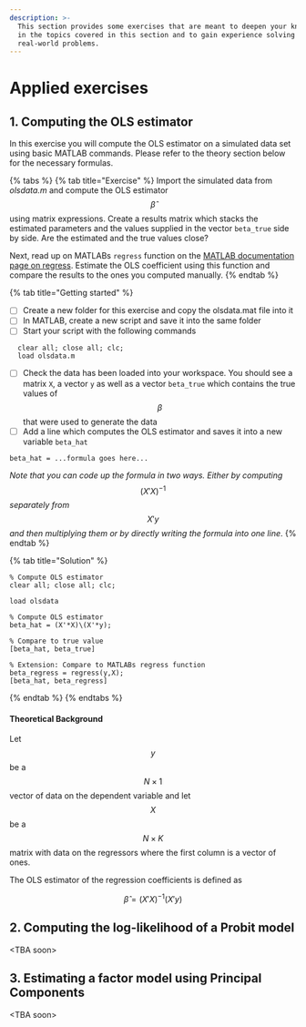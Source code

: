 ```yaml
---
description: >-
  This section provides some exercises that are meant to deepen your knowledge
  in the topics covered in this section and to gain experience solving
  real-world problems.
---
```


# Applied exercises

## 1. Computing the OLS estimator

In this exercise you will compute the OLS estimator on a simulated data set using basic MATLAB commands. Please refer to the theory section below for the necessary formulas.

{% tabs %}
{% tab title="Exercise" %}
Import the simulated data from _olsdata.m_ and compute the OLS estimator $$\hat{\beta}$$ using matrix expressions. Create a results matrix which stacks the estimated parameters and the values supplied in the vector `beta_true` side by side. Are the estimated and the true values close?

Next, read up on MATLABs `regress` function on the [MATLAB documentation page on regress](https://www.mathworks.com/help/stats/regress.html). Estimate the OLS coefficient using this function and compare the results to the ones you computed manually.
{% endtab %}

{% tab title="Getting started" %}
* [ ] Create a new folder for this exercise and copy the olsdata.mat file into it
* [ ] In MATLAB, create a new script and save it into the same folder 
* [ ] Start your script with the following commands

```text
  clear all; close all; clc;
  load olsdata.m
```

* [ ] Check the data has been loaded into your workspace. You should see a matrix `X`, a vector `y` as well as a vector `beta_true` which contains the true values of $$\beta$$ that were used to generate the data
* [ ] Add a line which computes the OLS estimator and saves it into a new variable `beta_hat`

```text
beta_hat = ...formula goes here...
```

_Note that you can code up the formula in two ways. Either by computing_ $$(X'X)^{-1}$$ _separately from_ $$X'y$$ _and then multiplying them or by directly writing the formula into one line_.
{% endtab %}

{% tab title="Solution" %}
```text
% Compute OLS estimator
clear all; close all; clc;

load olsdata

% Compute OLS estimator
beta_hat = (X'*X)\(X'*y);

% Compare to true value
[beta_hat, beta_true]

% Extension: Compare to MATLABs regress function
beta_regress = regress(y,X);
[beta_hat, beta_regress]
```
{% endtab %}
{% endtabs %}

#### Theoretical Background

Let $$y$$ be a $$N \times 1$$ vector of data on the dependent variable and let $$X$$ be a $$N \times K$$ matrix with data on the regressors where the first column is a vector of ones.

The OLS estimator of the regression coefficients is defined as



$$
\hat{\beta} = (X'X)^{-1} (X'y)
$$

## 2. Computing the log-likelihood of a Probit model

&lt;TBA soon&gt;

## 3. Estimating a factor model using Principal Components

&lt;TBA soon&gt;

